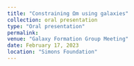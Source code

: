 ```yaml
---
title: "Constraining Ωm using galaxies"
collection: oral presentation
type: "Oral presentation"
permalink:
venue: "Galaxy Formation Group Meeting"
date: February 17, 2023
location: "Simons Foundation"
---
```

